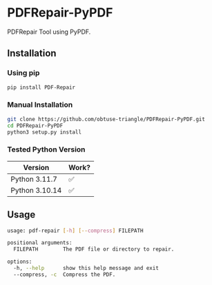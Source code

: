 # PDFRepair-PyPDF

PDFRepair Tool using PyPDF.

## Installation

### Using pip

```bash
pip install PDF-Repair
```

### Manual Installation

```bash
git clone https://github.com/obtuse-triangle/PDFRepair-PyPDF.git
cd PDFRepair-PyPDF
python3 setup.py install
```

### Tested Python Version

| Version        | Work? |
| -------------- | ----- |
| Python 3.11.7  | ✅    |
| Python 3.10.14 | ✅    |

## Usage

```bash
usage: pdf-repair [-h] [--compress] FILEPATH

positional arguments:
  FILEPATH        The PDF file or directory to repair.

options:
  -h, --help      show this help message and exit
  --compress, -c  Compress the PDF.
```
